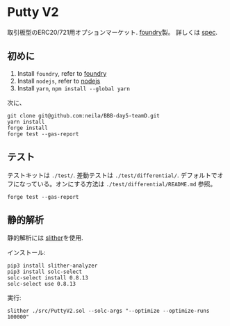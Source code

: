 # Putty V2

取引板型のERC20/721用オプションマーケット.
[foundry](foundry.sh)製。
詳しくは [spec](./spec/).

## 初めに

1. Install `foundry`, refer to [foundry](https://github.com/foundry-rs/foundry)
2. Install `nodejs`, refer to [nodejs](https://nodejs.org/en/)
3. Install `yarn`, `npm install --global yarn`

次に、

```
git clone git@github.com:neila/BBB-day5-teamD.git
yarn install
forge install
forge test --gas-report
```

## テスト

テストキットは `./test/`.
差動テストは `./test/differential/`. デフォルトでオフになっている。オンにする方法は `./test/differential/README.md` 参照。

```
forge test --gas-report
```

## 静的解析

静的解析には [slither](https://github.com/crytic/slither)を使用.

インストール:

```
pip3 install slither-analyzer
pip3 install solc-select
solc-select install 0.8.13
solc-select use 0.8.13
```

実行:

```
slither ./src/PuttyV2.sol --solc-args "--optimize --optimize-runs 100000"
```
